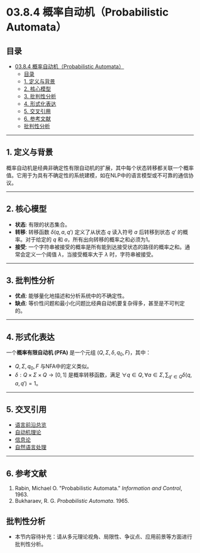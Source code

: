 # 03.8.4 概率自动机（Probabilistic Automata）

## 目录

- [03.8.4 概率自动机（Probabilistic Automata）](#0384-概率自动机probabilistic-automata)
  - [目录](#目录)
  - [1. 定义与背景](#1-定义与背景)
  - [2. 核心模型](#2-核心模型)
  - [3. 批判性分析](#3-批判性分析)
  - [4. 形式化表达](#4-形式化表达)
  - [5. 交叉引用](#5-交叉引用)
  - [6. 参考文献](#6-参考文献)
  - [批判性分析](#批判性分析)

---

## 1. 定义与背景

概率自动机是经典非确定性有限自动机的扩展，其中每个状态转移都关联一个概率值。它用于为具有不确定性的系统建模，如在NLP中的语言模型或不可靠的通信协议。

---

## 2. 核心模型

- **状态**: 有限的状态集合。
- **转移**: 转移函数 $\delta(q, a, q')$ 定义了从状态 $q$ 读入符号 $a$ 后转移到状态 $q'$ 的概率。对于给定的 $q$ 和 $a$，所有出向转移的概率之和必须为1。
- **接受**: 一个字符串被接受的概率是所有能到达接受状态的路径的概率之和。通常会定义一个阈值 $\lambda$，当接受概率大于 $\lambda$ 时，字符串被接受。

---

## 3. 批判性分析

- **优点**: 能够量化地描述和分析系统中的不确定性。
- **缺点**: 等价性问题和最小化问题比经典自动机要复杂得多，甚至是不可判定的。

---

## 4. 形式化表达

一个**概率有限自动机 (PFA)** 是一个元组 $(Q, \Sigma, \delta, q_0, F)$，其中：

- $Q, \Sigma, q_0, F$ 与NFA中的定义类似。
- $\delta: Q \times \Sigma \times Q \to [0, 1]$ 是概率转移函数，满足 $\forall q \in Q, \forall a \in \Sigma, \sum_{q' \in Q} \delta(q, a, q') = 1$。

---

## 5. 交叉引用

- [语言前沿总览](README.md)
- [自动机理论](README.md)
- [信息论](README.md)
- [自然语言处理](../03.7.2_Natural_Language_Processing.md)

---

## 6. 参考文献

1. Rabin, Michael O. "Probabilistic Automata." *Information and Control*, 1963.
2. Bukharaev, R. G. *Probabilistic Automata*. 1965.

## 批判性分析

- 本节内容待补充：请从多元理论视角、局限性、争议点、应用前景等方面进行批判性分析。
